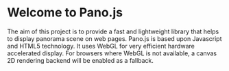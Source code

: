 Welcome to Pano.js
==================

The aim of this project is to provide a fast and lightweight library that helps to display panorama scene on web pages. Pano.js is based upon Javascript and HTML5 technology. It uses WebGL for very efficient hardware accelerated display. For browsers where WebGL is not available, a canvas 2D rendering backend will be enabled as a fallback.
